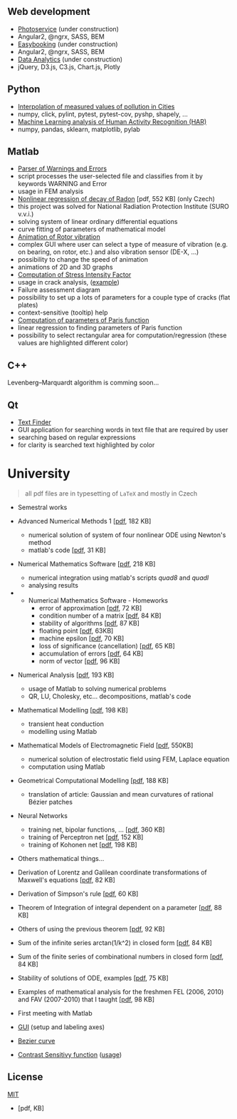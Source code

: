 ## Web development
* [Photoservice](http://fotoservice.surge.sh/) (under construction)
 * Angular2, @ngrx, SASS, BEM
* [Easybooking](http://easybooking.surge.sh/) (under construction)
 * Angular2, @ngrx, SASS, BEM
* [Data Analytics](http://data-analytics.cz/) (under construction)
 * jQuery, D3.js, C3.js, Chart.js, Plotly

## Python ##
* [Interpolation of measured values of pollution in Cities](https://github.com/ondrej-tucek/city-pollution)
 * numpy, click, pylint, pytest, pytest-cov, pyshp, shapely, ...
* [Machine Learning analysis of Human Activity Recognition (HAR)](https://github.com/ondrej-tucek/Machine-Learning-HAR)
 * numpy, pandas, sklearn, matplotlib, pylab

## Matlab
* [Parser of Warnings and Errors](https://github.com/ondrej-tucek/my-works/tree/master/files/Matlab_parser-Warning-Error)
 * script processes the user-selected file and classifies from it by keywords WARNING and Error
 * usage in FEM analysis
* [Nonlinear regression of decay of Radon](https://github.com/ondrej-tucek/my-works/blob/master/files/Matlab_SURO_radon-%20lsqcurvefit.pdf) \[pdf, 552 KB\] (only Czech)
 * this project was solved for National Radiation Protection Institute (SURO v.v.i.)
 * solving system of linear ordinary differential equations
 * curve fitting of parameters of mathematical model
* [Animation of Rotor vibration](https://github.com/ondrej-tucek/my-works/blob/master/imgs/Matlab_app_animation-vibration-of-rotor.png)
 * complex GUI where user can select a type of measure of vibration (e.g. on bearing, on rotor, etc.) and also vibration sensor (DE-X, ...)
 * possibility to change the speed of animation
 * animations of 2D and 3D graphs 
* [Computation of Stress Intensity Factor](https://github.com/ondrej-tucek/my-works/blob/master/imgs/Matlab_app_cracks-view-init.png)
 * usage in crack analysis, \([example](https://github.com/ondrej-tucek/my-works/blob/master/imgs/Matlab_app_cracks-view-usage.png)\)
 * Failure assessment diagram
 * possibility to set up a lots of parameters for a couple type of cracks (flat plates)
 * context-sensitive (tooltip) help
* [Computation of parameters of Paris function](https://github.com/ondrej-tucek/my-works/blob/master/imgs/Matlab_fig_paris-law.png)
 * linear regression to finding parameters of Paris function
 * possibility to select rectangular area for computation/regression (these values are highlighted different color)

## C++
Levenberg–Marquardt algorithm is comming soon...

## Qt
* [Text Finder](https://github.com/ondrej-tucek/my-works/blob/master/imgs/Qt_app_TextFinder.png)
 * GUI application for searching words in text file that are required by user
 * searching based on regular expressions
 * for clarity is searched text highlighted by color
 
# University
> all pdf files are in typesetting of `LaTeX` and mostly in Czech 

* Semestral works
 * Advanced Numerical Methods 1 \[[pdf](/files/Numericke-reseni-nelinearni-soustavy-ODR.pdf), 182 KB\]
    * numerical solution of system of four nonlinear ODE using Newton's method
    * matlab's code \[[pdf](/files/Numericke-reseni-nelinearni-soustavy-ODR-kod.pdf), 31 KB\]
 * Numerical Mathematics Software \[[pdf](/files/Numericka-integrace-uziti-Matlabu.pdf), 218 KB\]
    * numerical integration using matlab's scripts *quad8* and *quadl*
    * analysing results
 * * Numerical Mathematics Software - Homeworks
        * error of approximation \[[pdf](/files/ukol2-1.pdf), 72 KB\]
        * condition number of a matrix \[[pdf](/files/ukol2-2.pdf), 84 KB\]
        * stability of algorithms \[[pdf](/files/ukol2-3.pdf), 87 KB\]
        * floating point \[[pdf](/files/ukol3-1.pdf), 63KB\]
        * machine epsilon \[[pdf](/files/ukol3-2.pdf), 70 KB\]
        * loss of significance (cancellation) \[[pdf](/files/ukol3-3.pdf), 65 KB\]
        * accumulation of errors \[[pdf](/files/ukol3-4.pdf), 64 KB\]
        * norm of vector \[[pdf](/files/ukol4-1.pdf), 96 KB\]
 * Numerical Analysis \[[pdf](/files/Numericka-analyza-uziti-Matlabu.pdf), 193 KB\]
    * usage of Matlab to solving numerical problems
    * QR, LU, Cholesky, etc... decompositions, matlab's code
 * Mathematical Modelling \[[pdf](/files/Nestacionarni-vedeni-tepla.pdf), 198 KB\]
    * transient heat conduction
    * modelling using Matlab
 * Mathematical Models of Electromagnetic Field \[[pdf](/files/MKD-reseni-elmg-poli.pdf), 550KB\]
    * numerical solution of electrostatic field using FEM, Laplace equation
    * computation using Matlab
 * Geometrical Computational Modelling \[[pdf](/files/Krivost-Bezierovych-ploch.pdf), 188 KB\]
    * translation of article: Gaussian and mean curvatures of rational Bézier patches
 * Neural Networks 
    * training net, bipolar functions, ... \[[pdf](/files/Neuronove-site.pdf), 360 KB\]
    * training of Perceptron net \[[pdf](/files/Trenovani-perceptrnove-site.pdf), 152 KB\]
    * training of Kohonen net \[[pdf](/files/Trenovani-Kohonenovy-site.pdf), 198 KB\]
 
* Others mathematical things...
 * Derivation of Lorentz and Galilean coordinate transformations of Maxwell's equations \[[pdf](/files/Lorenzova-Galileova-transformace.pdf), 82 KB\]
 * Derivation of Simpson's rule \[[pdf](/files/odvozeni-simpsonova-pravidla.pdf), 60 KB\]
 * Theorem of Integration of integral dependent on a parameter \[[pdf](/files/integrace-podle-parametru.pdf), 88 KB\]
 * Others of using the previous theorem \[[pdf](/files/integrace-podle-parametru-priklady.pdf), 92 KB\]
 * Sum of the infinite series arctan(1/k^2) in closed form \[[pdf](/files/sum-atan.pdf), 84 KB\]
 * Sum of the finite series of combinational numbers in closed form \[[pdf](/files/sum-binom-series.pdf), 84 KB\]
 * Stability of solutions of ODE, examples \[[pdf](/files/ODR-stabilita-reseni.pdf), 75 KB\]
 * Examples of mathematical analysis for the freshmen FEL (2006, 2010) and FAV (2007-2010) that I taught \[[pdf](/files/extremy-funkci.pdf), 98 KB\]

* First meeting with Matlab
 * [GUI](https://github.com/ondrej-tucek/my-works/blob/master/imgs/Matlab_app_change-label-axes.png) \(setup and labeling axes\)
 * [Bezier curve](https://github.com/ondrej-tucek/my-works/blob/master/imgs/Matlab_fig_Bezier-curve.png)
 * [Contrast Sensitivy function](https://github.com/ondrej-tucek/my-works/blob/master/imgs/Matlab_app_CSF-view-init.png) \([usage](https://github.com/ondrej-tucek/my-works/blob/master/imgs/Matlab_app_CSF-view-usage.png)\)
  
## License
 [MIT](/LICENSE)

* []() \[pdf, KB\]  